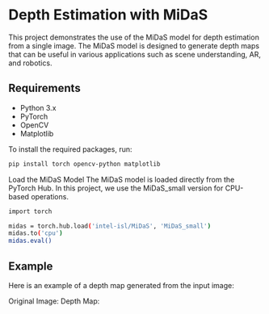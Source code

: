 # Depth Estimation with MiDaS

This project demonstrates the use of the MiDaS model for depth estimation from a single image. The MiDaS model is designed to generate depth maps that can be useful in various applications such as scene understanding, AR, and robotics.

## Requirements

- Python 3.x
- PyTorch
- OpenCV
- Matplotlib

To install the required packages, run:

```bash
pip install torch opencv-python matplotlib

```
Load the MiDaS Model
The MiDaS model is loaded directly from the PyTorch Hub. In this project, we use the MiDaS_small version for CPU-based operations.

```bash
import torch

midas = torch.hub.load('intel-isl/MiDaS', 'MiDaS_small')
midas.to('cpu')
midas.eval()
```
## Example
Here is an example of a depth map generated from the input image:

Original Image:
Depth Map:
